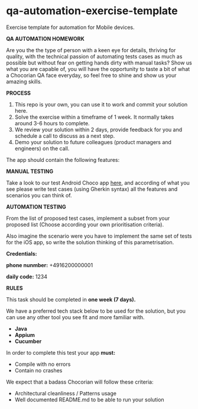 # qa-automation-exercise-template
Exercise template for automation for Mobile devices.

**QA AUTOMATION HOMEWORK**

Are you the the type of person with a keen eye for details, thriving for quality, with the technical passion of automating tests cases as much as possible but without fear on getting hands dirty with manual tasks? Show us what you are capable of, you will have the opportunity to taste a bit of what a Chocorian QA face everyday, so feel free to shine and show us your amazing skills.

**PROCESS**

1. This repo is your own, you can use it to work and commit your solution here.
2. Solve the exercise within a timeframe of 1 week. It normally takes around 3-6 hours to complete.
3. We review your solution within 2 days, provide feedback for you and schedule a call to discuss as a next step.
4. Demo your solution to future colleagues (product managers and engineers) on the call.

The app should contain the following features:

**MANUAL TESTING** 

Take a look to our test Android Choco app
[here](https://drive.google.com/file/d/19B6TMMfwhrX3sYpx76Gw9Yq0Zmax7O96/view?usp=sharing), and according of what you see please write test cases (using Gherkin syntax) all the features and scenarios you can think of.

**AUTOMATION TESTING** 

From the list of proposed test cases, implement a subset from your proposed list (Choose according your own prioritisation criteria).

Also imagine the scenario were you have to implement the same set of tests for the iOS app, so write the solution thinking of this parametrisation.

**Credentials:**

**phone nunmber:** +4916200000001

**daily code:** 1234

**RULES**

This task should be completed in **one week (7 days).**

We have a preferred tech stack below to be used for the solution, but you can use any other tool you see fit and more familiar with. 
- **Java** 
- **Appium**
- **Cucumber**

In order to complete this test your app **must:**
- Compile with no errors
- Contain no crashes
   
 We expect that a badass Chocorian will follow these criteria:
- Architectural cleanliness / Patterns usage
- Well documented README.md to be able to run your solution
